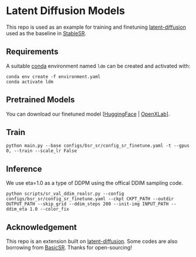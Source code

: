# Latent Diffusion Models
This repo is used as an example for training and finetuning [latent-diffusion](https://github.com/CompVis/latent-diffusion) used as the baseline in [StableSR](https://github.com/IceClear/StableSR).

## Requirements
A suitable [conda](https://conda.io/) environment named `ldm` can be created
and activated with:

```
conda env create -f environment.yaml
conda activate ldm
```

## Pretrained Models
You can download our finetuned model [[HuggingFace](https://huggingface.co/Iceclear/StableSR/resolve/main/ldmsr4x_finetune_119.ckpt) | [OpenXLab](https://download.openxlab.org.cn/models/Iceclear/StableSR/weight//ldmsr4x_finetune_119.ckpt)].

## Train

```
python main.py --base configs/bsr_sr/config_sr_finetune.yaml -t --gpus 0, --train --scale_lr False
```

## Inference

We use eta=1.0 as a type of DDPM using the offical DDIM sampling code.

```
python scripts/sr_val_ddim_realsr.py --config configs/bsr_sr/config_sr_finetune.yaml --ckpt CKPT_PATH --outdir OUTPUT_PATH --skip_grid --ddim_steps 200 --init-img INPUT_PATH --ddim_eta 1.0 --color_fix
```

## Acknowledgement

This repo is an extension built on [latent-diffusion](https://github.com/openai/guided-diffusion).
Some codes are also borrowing from [BasicSR](https://github.com/XPixelGroup/BasicSR).
Thanks for open-sourcing!
